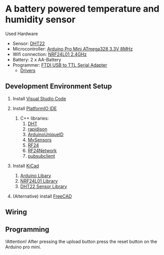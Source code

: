 # A battery powered temperature and humidity sensor
Used Hardware
- Sensor: [DHT22]()
- Microcontroller: [Arduino Pro Mini ATmega328 3.3V 8MHz ]()
- Wifi connection: [NRF24L01 2.4GHz]()
- Battery: 2 x AA-Battery
- Programmer: [FTDI USB to TTL Serial Adapter](https://www.mikrocontroller.net/topic/435491)
    - [Drivers](https://ftdichip.com/drivers/)

## Development Environment Setup
1. Install [Visual Studio Code](https://code.visualstudio.com/download)
2. Install [PlatformIO IDE](https://marketplace.visualstudio.com/items?itemName=platformio.platformio-ide)
    1. C++ libraries:
        1. [DHT](https://github.com/markruys/arduino-DHT)
        2. [rapidjson](https://github.com/Tencent/rapidjson)
        3. [ArduinoUniqueID](https://github.com/ricaun/ArduinoUniqueID)
        4. [MySensors](https://github.com/mysensors/MySensors/tree/master)
        5. [RF24](https://github.com/nRF24/RF24)
        6. [RF24Network](https://github.com/nRF24/RF24Network)
        7. [pubsubclient](https://github.com/knolleary/pubsubclient)
4. Install [KiCad]()
    1. [Arduino Libary](https://github.com/Duckle29/kicad-libraries)
    2. [NRF24L01 Library](https://github.com/myelin/myelin-kicad-libraries)
    3. [DHT22 Sensor Library](https://github.com/skorokithakis/kicad-lib.git)
    
    [//]: # (TODO: Move libs into repository)
    
5. (Alternative) install [FreeCAD]()

## Wiring

## Programming
!Attention! After pressing the upload button press the reset button on the Arduino pro mini.